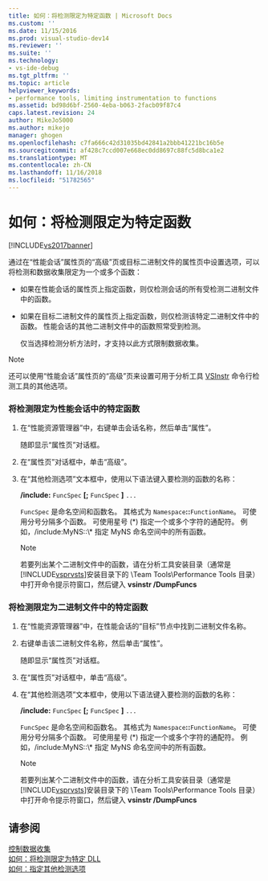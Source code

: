 ```yaml
---
title: 如何：将检测限定为特定函数 | Microsoft Docs
ms.custom: ''
ms.date: 11/15/2016
ms.prod: visual-studio-dev14
ms.reviewer: ''
ms.suite: ''
ms.technology:
- vs-ide-debug
ms.tgt_pltfrm: ''
ms.topic: article
helpviewer_keywords:
- performance tools, limiting instrumentation to functions
ms.assetid: bd98d6bf-2560-4eba-b063-2facb09f87c4
caps.latest.revision: 24
author: MikeJo5000
ms.author: mikejo
manager: ghogen
ms.openlocfilehash: c7fa666c42d31035bd42841a2bbb41221bc16b5e
ms.sourcegitcommit: af428c7ccd007e668ec0dd8697c88fc5d8bca1e2
ms.translationtype: MT
ms.contentlocale: zh-CN
ms.lasthandoff: 11/16/2018
ms.locfileid: "51782565"
---
```

# <a name="how-to-limit-instrumentation-to-specific-functions"></a>如何：将检测限定为特定函数
[!INCLUDE[vs2017banner](../includes/vs2017banner.md)]

通过在“性能会话”属性页的“高级”页或目标二进制文件的属性页中设置选项，可以将检测和数据收集限定为一个或多个函数：  
  
- 如果在性能会话的属性页上指定函数，则仅检测会话的所有受检测二进制文件中的函数。  
  
- 如果在目标二进制文件的属性页上指定函数，则仅检测该特定二进制文件中的函数。 性能会话的其他二进制文件中的函数照常受到检测。  
  
  仅当选择检测分析方法时，才支持以此方式限制数据收集。  
  
> [!NOTE]
>  还可以使用“性能会话”属性页的“高级”页来设置可用于分析工具 [VSInstr](../profiling/vsinstr.md) 命令行检测工具的其他选项。  
  
### <a name="to-limit-instrumentation-to-specific-functions-in-a-performance-session"></a>将检测限定为性能会话中的特定函数  
  
1. 在“性能资源管理器”中，右键单击会话名称，然后单击“属性”。  
  
    随即显示“属性页”对话框。  
  
2. 在“属性页”对话框中，单击“高级”。  
  
3. 在“其他检测选项”文本框中，使用以下语法键入要检测的函数的名称：  
  
    **/include:** `FuncSpec` **[;** `FuncSpec` **]** `...`  
  
    `FuncSpec` 是命名空间和函数名。 其格式为 `Namespace`**::**`FunctionName`。 可使用分号分隔多个函数。 可使用星号 (\*) 指定一个或多个字符的通配符。 例如，/include:MyNS::\\* 指定 MyNS 命名空间中的所有函数。  
  
   > [!NOTE]
   >  若要列出某个二进制文件中的函数，请在分析工具安装目录（通常是 [!INCLUDE[vsprvsts](../includes/vsprvsts-md.md)]安装目录下的 \Team Tools\Performance Tools 目录）中打开命令提示符窗口，然后键入 **vsinstr /DumpFuncs**  
  
### <a name="to-limit-instrumentation-to-specific-functions-in-a-binary"></a>将检测限定为二进制文件中的特定函数  
  
1. 在“性能资源管理器”中，在性能会话的“目标”节点中找到二进制文件名称。  
  
2. 右键单击该二进制文件名称，然后单击“属性”。  
  
    随即显示“属性页”对话框。  
  
3. 在“属性页”对话框中，单击“高级”。  
  
4. 在“其他检测选项”文本框中，使用以下语法键入要检测的函数的名称：  
  
    **/include:** `FuncSpec` **[;** `FuncSpec` **]** `...`  
  
    `FuncSpec` 是命名空间和函数名。 其格式为 `Namespace`**::**`FunctionName`。 可使用分号分隔多个函数。 可使用星号 (\*) 指定一个或多个字符的通配符。 例如，/include:MyNS::\\* 指定 MyNS 命名空间中的所有函数。  
  
   > [!NOTE]
   >  若要列出某个二进制文件中的函数，请在分析工具安装目录（通常是 [!INCLUDE[vsprvsts](../includes/vsprvsts-md.md)]安装目录下的 \Team Tools\Performance Tools 目录）中打开命令提示符窗口，然后键入 **vsinstr /DumpFuncs**  
  
## <a name="see-also"></a>请参阅  
 [控制数据收集](../profiling/controlling-data-collection.md)   
 [如何：将检测限定为特定 DLL](../profiling/how-to-limit-instrumentation-to-specific-dlls.md)   
 [如何：指定其他检测选项](../profiling/how-to-specify-additional-instrumentation-options.md)



